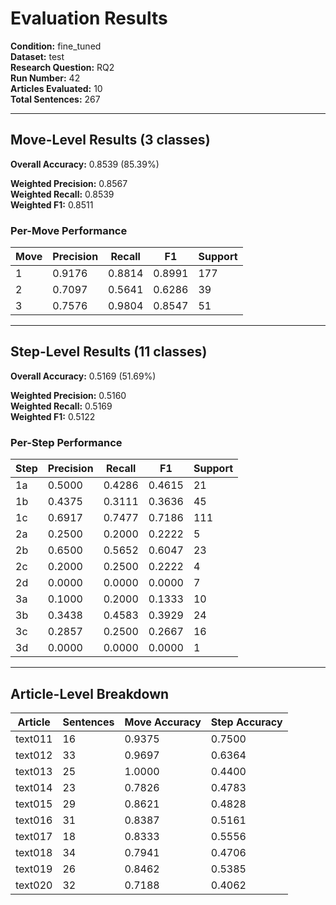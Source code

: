 # Evaluation Results

**Condition:** fine_tuned  
**Dataset:** test  
**Research Question:** RQ2  
**Run Number:** 42  
**Articles Evaluated:** 10  
**Total Sentences:** 267  

---

## Move-Level Results (3 classes)

**Overall Accuracy:** 0.8539 (85.39%)  

**Weighted Precision:** 0.8567  
**Weighted Recall:** 0.8539  
**Weighted F1:** 0.8511  

### Per-Move Performance

| Move | Precision | Recall | F1 | Support |
|------|-----------|--------|----|---------|
| 1 | 0.9176 | 0.8814 | 0.8991 | 177 |
| 2 | 0.7097 | 0.5641 | 0.6286 | 39 |
| 3 | 0.7576 | 0.9804 | 0.8547 | 51 |

---

## Step-Level Results (11 classes)

**Overall Accuracy:** 0.5169 (51.69%)  

**Weighted Precision:** 0.5160  
**Weighted Recall:** 0.5169  
**Weighted F1:** 0.5122  

### Per-Step Performance

| Step | Precision | Recall | F1 | Support |
|------|-----------|--------|----|---------|
| 1a | 0.5000 | 0.4286 | 0.4615 | 21 |
| 1b | 0.4375 | 0.3111 | 0.3636 | 45 |
| 1c | 0.6917 | 0.7477 | 0.7186 | 111 |
| 2a | 0.2500 | 0.2000 | 0.2222 | 5 |
| 2b | 0.6500 | 0.5652 | 0.6047 | 23 |
| 2c | 0.2000 | 0.2500 | 0.2222 | 4 |
| 2d | 0.0000 | 0.0000 | 0.0000 | 7 |
| 3a | 0.1000 | 0.2000 | 0.1333 | 10 |
| 3b | 0.3438 | 0.4583 | 0.3929 | 24 |
| 3c | 0.2857 | 0.2500 | 0.2667 | 16 |
| 3d | 0.0000 | 0.0000 | 0.0000 | 1 |

---

## Article-Level Breakdown

| Article | Sentences | Move Accuracy | Step Accuracy |
|---------|-----------|---------------|---------------|
| text011 | 16 | 0.9375 | 0.7500 |
| text012 | 33 | 0.9697 | 0.6364 |
| text013 | 25 | 1.0000 | 0.4400 |
| text014 | 23 | 0.7826 | 0.4783 |
| text015 | 29 | 0.8621 | 0.4828 |
| text016 | 31 | 0.8387 | 0.5161 |
| text017 | 18 | 0.8333 | 0.5556 |
| text018 | 34 | 0.7941 | 0.4706 |
| text019 | 26 | 0.8462 | 0.5385 |
| text020 | 32 | 0.7188 | 0.4062 |
